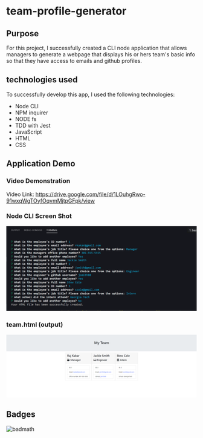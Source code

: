 # team-profile-generator

## Purpose

For this project, I successfully created a CLI node application that allows managers to generate a webpage that displays his or hers team's basic info so that they have access to emails and github profiles.

## technologies used

To successfully develop this app, I used the following technologies:

- Node CLI
- NPM inquirer
- NODE fs
- TDD with Jest
- JavaScript
- HTML
- CSS

## Application Demo

### Video Demonstration

Video Link: <https://drive.google.com/file/d/1LOuhgRwo-91wxqWgTOyfOqvmMjtpGFpk/view>

### Node CLI Screen Shot

![Node-CLI](./assets/node_cli_demo.PNG)

### team.html (output)

![HTML](./assets/app_screenshot.PNG)

## Badges

![badmath](https://img.shields.io/website?down_color=yellow&down_message=Ofline&up_color=Blue&up_message=Online&url=https%3A%2F%2Fimg.shields.io%2Fwebsite%2FPROTOCOL%2FURLREST.svg.)

